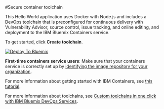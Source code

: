 #Secure container toolchain

This Hello World application uses Docker with Node.js and includes a DevOps toolchain that is preconfigured for continuous delivery with Vulnerability Advisor, source control, issue tracking, and online editing, and deployment to the IBM Bluemix Containers service.

To get started, click **Create toolchain**.

[![Deploy To Bluemix](https://console.ng.bluemix.net/devops/graphics/create_toolchain_button.png)](https://console.ng.bluemix.net/devops/setup/deploy/?repository=https%3A//github.com/open-toolchain/secure-container-toolchain)

**First-time containers service users**: Make sure that your containers service is correctly set up by [identifying the image repository for your organization](https://console.ng.bluemix.net/docs/containers/container_creating_ov.html#container_namespace). 

For more information about getting started with IBM Containers, see [this tutorial](https://console.ng.bluemix.net/docs/containers/container_gettingstarted_tutorial_lesson1.html#container_gettingstarted_tutorial_lesson_1).

For more information about toolchains, see [Custom toolchains in one click with IBM Bluemix DevOps Services](https://developer.ibm.com/devops-services/2016/06/16/open-toolchain-with-ibm-bluemix-devops-services/).
